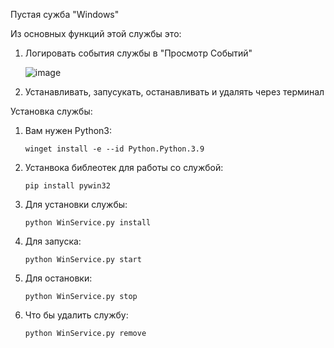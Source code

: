 Пустая сужба "Windows"

Из основных функций этой службы это:

1. Логировать события службы в "Просмотр Событий"

     ![image](https://github.com/user-attachments/assets/96bc760f-bceb-4b71-9b12-936eff974169)
   
2. Устанавливать, запусукать, останавливать и удалять через терминал

Установка службы:
  1. Вам нужен Python3:
     
     ```winget install -e --id Python.Python.3.9```
     
  3. Устанвока библеотек для работы со службой:
     
     ```pip install pywin32```
     
  5. Для установки службы:
     
     ```python WinService.py install```
     
  7. Для запуска:
     
     ```python WinService.py start```
    
  9. Для остановки:
      
      ```python WinService.py stop```
     
  11. Что бы удалить службу:
      
      ```python WinService.py remove```
